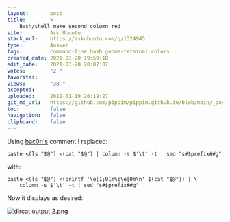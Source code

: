 ```yaml
---
layout:       post
title:        >
    Bash/shell make second column red
site:         Ask Ubuntu
stack_url:    https://askubuntu.com/q/1324945
type:         Answer
tags:         command-line bash gnome-terminal colors
created_date: 2021-03-20 19:59:18
edit_date:    2021-03-20 20:07:07
votes:        "2 "
favorites:    
views:        "38 "
accepted:     
uploaded:     2022-01-19 20:19:27
git_md_url:   https://github.com/pippim/pippim.github.io/blob/main/_posts/2021/2021-03-20-Bash^shell-make-second-column-red.md
toc:          false
navigation:   false
clipboard:    false
---
```


Using [bac0n's](https://askubuntu.com/users/986805/bac0n) comment I replaced:

``` 
paste <(ls "$@") <(cat "$@") | column -s $'\t' -t | sed "s#$prefix##g"
```

with:

``` 
paste <(ls "$@") <(printf '\e[1;91m%s\e[0m\n' $(cat "$@")) | \
    column -s $'\t' -t | sed "s#$prefix##g"
```

Now it displays as desired:

[![dircat output 2.png][1]][1]


  [1]: https://i.stack.imgur.com/UzXcr.png
